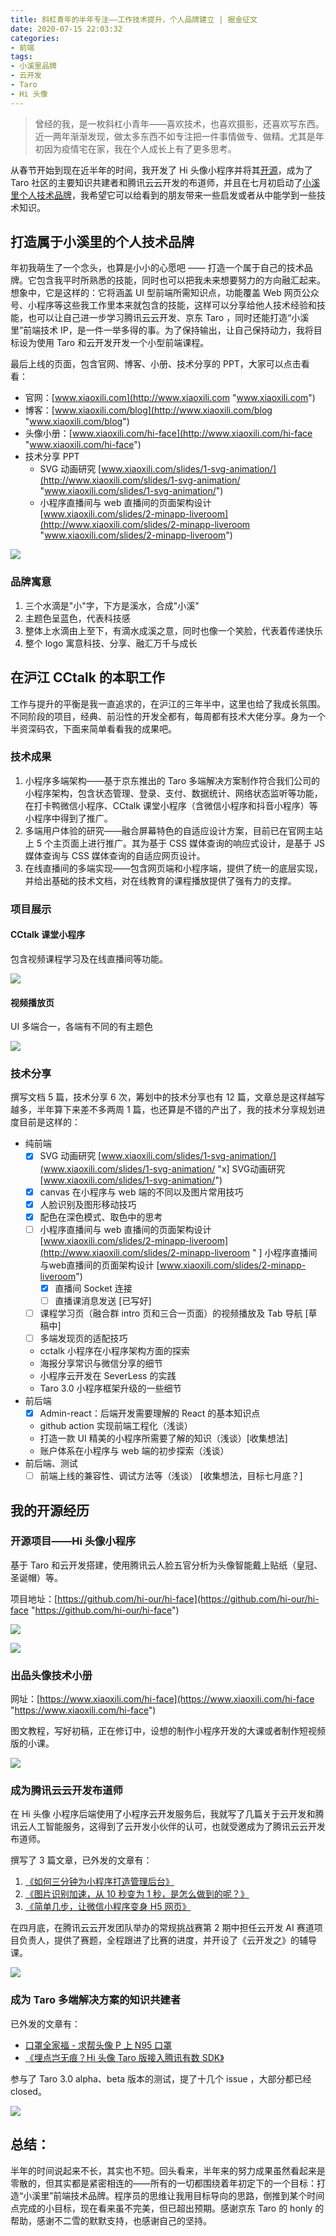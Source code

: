 ```yaml
---
title: 斜杠青年的半年专注——工作技术提升，个人品牌建立 | 掘金征文
date: 2020-07-15 22:03:32
categories:
- 前端
tags:
- 小溪里品牌
- 云开发
- Taro
- Hi 头像
---
```


> 曾经的我，是一枚斜杠小青年——喜欢技术，也喜欢摄影，还喜欢写东西。近一两年渐渐发现，做太多东西不如专注把一件事情做专、做精。尤其是年初因为疫情宅在家，我在个人成长上有了更多思考。

从春节开始到现在近半年的时间，我开发了 Hi 头像小程序并将其[开源](https://github.com/hi-our/hi-face "开源")，成为了 Taro 社区的主要知识共建者和腾讯云云开发的布道师，并且在七月初启动了[小溪里个人技术品牌](https://www.xiaoxili.com/ "小溪里个人技术品牌")，我希望它可以给看到的朋友带来一些启发或者从中能学到一些技术知识。

## 打造属于小溪里的个人技术品牌

年初我萌生了一个念头，也算是小小的心愿吧 —— 打造一个属于自己的技术品牌。它包含我平时所熟悉的技能，同时也可以把我未来想要努力的方向融汇起来。想象中，它是这样的：它将涵盖 UI 型前端所需知识点，功能覆盖 Web 网页公众号、小程序等这些我工作里本来就包含的技能，这样可以分享给他人技术经验和技能，也可以让自己进一步学习腾讯云云开发、京东 Taro ，同时还能打造“小溪里”前端技术 IP，是一件一举多得的事。为了保持输出，让自己保持动力，我将目标设为使用 Taro 和云开发开发一个小型前端课程。

最后上线的页面，包含官网、博客、小册、技术分享的 PPT，大家可以点击看看：

- 官网：[www.xiaoxili.com](http://www.xiaoxili.com "www.xiaoxili.com")
- 博客：[www.xiaoxili.com/blog](http://www.xiaoxili.com/blog "www.xiaoxili.com/blog")
- 头像小册：[www.xiaoxili.com/hi-face](http://www.xiaoxili.com/hi-face "www.xiaoxili.com/hi-face")
- 技术分享 PPT
  - SVG 动画研究 [www.xiaoxili.com/slides/1-svg-animation/](http://www.xiaoxili.com/slides/1-svg-animation/ "www.xiaoxili.com/slides/1-svg-animation/")
  - 小程序直播间与 web 直播间的页面架构设计 [www.xiaoxili.com/slides/2-minapp-liveroom](http://www.xiaoxili.com/slides/2-minapp-liveroom "www.xiaoxili.com/slides/2-minapp-liveroom")

![](https://image-hosting.xiaoxili.com/img/20200715222346.png)

### 品牌寓意

1. 三个水滴是"小"字，下方是溪水，合成"小溪"
2. 主题色呈蓝色，代表科技感
3. 整体上水滴由上至下，有滴水成溪之意，同时也像一个笑脸，代表着传递快乐
4. 整个 logo 寓意科技、分享、融汇万千与成长

<!--more-->

## 在沪江 CCtalk 的本职工作

工作与提升的平衡是我一直追求的，在沪江的三年半中，这里也给了我成长氛围。不同阶段的项目，经典、前沿性的开发全都有，每周都有技术大佬分享。身为一个半资深码农，下面来简单看看我的成果吧。

### 技术成果

1. 小程序多端架构——基于京东推出的 Taro 多端解决方案制作符合我们公司的小程序架构，包含状态管理、登录、支付、数据统计、网络状态监听等功能，在打卡鸭微信小程序、CCtalk 课堂小程序（含微信小程序和抖音小程序）等小程序中得到了推广。
1. 多端用户体验的研究——融合屏幕特色的自适应设计方案，目前已在官网主站上 5 个主页面上进行推广。其为基于 CSS 媒体查询的响应式设计，是基于 JS 媒体查询与 CSS 媒体查询的自适应网页设计。
1. 在线直播间的多端实现——包含网页端和小程序端，提供了统一的底层实现，并给出基础的技术文档，对在线教育的课程播放提供了强有力的支撑。

<!--more-->

### 项目展示

#### CCtalk 课堂小程序

包含视频课程学习及在线直播间等功能。

![](https://image-hosting.xiaoxili.com/img/20200715220737.png)

#### 视频播放页

UI 多端合一，各端有不同的有主题色

![](https://image-hosting.xiaoxili.com/img/20200715220820.png)

### 技术分享

撰写文档 5 篇，技术分享 6 次，筹划中的技术分享也有 12 篇，文章总是这样越写越多，半年算下来差不多两周 1 篇，也还算是不错的产出了，我的技术分享规划进度目前是这样的：

- 纯前端
  - [x] SVG 动画研究 [www.xiaoxili.com/slides/1-svg-animation/](www.xiaoxili.com/slides/1-svg-animation/ "x] SVG动画研究 [www.xiaoxili.com/slides/1-svg-animation/")
  - [x] canvas 在小程序与 web 端的不同以及图片常用技巧
  - [x] 人脸识别及图形移动技巧
  - [x] 配色在深色模式、取色中的思考
  - [ ] 小程序直播间与 web 直播间的页面架构设计 [www.xiaoxili.com/slides/2-minapp-liveroom](http://www.xiaoxili.com/slides/2-minapp-liveroom " ] 小程序直播间与web直播间的页面架构设计 [www.xiaoxili.com/slides/2-minapp-liveroom")
    - [x] 直播间 Socket 连接
    - [ ] 直播课消息发送 [已写好]
  - [ ] 课程学习页（融合群 intro 页和三合一页面）的视频播放及 Tab 导航 [草稿中]
  - [ ] 多端发现页的适配技巧
  * cctalk 小程序在小程序架构方面的探索
  * 海报分享常识与微信分享的细节
  * 小程序云开发在 SeverLess 的实践
  * Taro 3.0 小程序框架升级的一些细节
- 前后端
  - [x] Admin-react：后端开发需要理解的 React 的基本知识点
  * github action 实现前端工程化（浅谈）
  * 打造一款 UI 精美的小程序所需要了解的知识（浅谈）[收集想法]
  * 账户体系在小程序与 web 端的初步探索（浅谈）
- 前后端、测试
  - [ ] 前端上线的兼容性、调试方法等（浅谈） [收集想法，目标七月底？]

## 我的开源经历

### 开源项目——Hi 头像小程序

基于 Taro 和云开发搭建，使用腾讯云人脸五官分析为头像智能戴上贴纸（皇冠、圣诞帽）等。

项目地址：[https://github.com/hi-our/hi-face](https://github.com/hi-our/hi-face "https://github.com/hi-our/hi-face")

![](https://image-hosting.xiaoxili.com/img/20200715220928.png)

![](https://image-hosting.xiaoxili.com/img/20200715221017.png)

### 出品头像技术小册

网址：[https://www.xiaoxili.com/hi-face](https://www.xiaoxili.com/hi-face "https://www.xiaoxili.com/hi-face")

图文教程，写好初稿，正在修订中，设想的制作小程序开发的大课或者制作短视频版的小课。

![](https://image-hosting.xiaoxili.com/img/20200715221140.png)

### 成为腾讯云云开发布道师

在 Hi 头像 小程序后端使用了小程序云开发服务后，我就写了几篇关于云开发和腾讯云人工智能服务，这得到了云开发小伙伴的认可，也就受邀成为了腾讯云云开发布道师。

撰写了 3 篇文章，已外发的文章有：

1. [《如何三分钟为小程序打造管理后台》](https://mp.weixin.qq.com/s/TFc2fj-gOVwAvs603WZG_A)
2. [《图片识别加速，从 10 秒变为 1 秒，是怎么做到的呢？》](https://mp.weixin.qq.com/s/G7ePaDOTya8RsdNlUHtuGQ)
3. [《简单几步，让微信小程序变身 H5 网页》 ](https://mp.weixin.qq.com/s/DoChrlw16taX7SnMsfIykQ)

在四月底，在腾讯云云开发团队举办的常规挑战赛第 2 期中担任云开发 AI 赛道项目负责人，提供了赛题，全程跟进了比赛的进度，并开设了《云开发之》的辅导课。

![](https://image-hosting.xiaoxili.com/img/20200715222536.png)

### 成为 Taro 多端解决方案的知识共建者

已外发的文章有：

- [口罩全家福 - 求帮头像 P 上 N95 口罩](https://mp.weixin.qq.com/s/V_gNCAZlI6-UoZhM6WLvZQ)
- [《埋点岂无痕？Hi 头像 Taro 版接入腾讯有数 SDK》 ](https://mp.weixin.qq.com/s/hLYXp-30E-FkR3vk2b9jsg)

参与了 Taro 3.0 alpha、beta 版本的测试，提了十几个 issue ，大部分都已经 closed。

![](https://image-hosting.xiaoxili.com/img/20200715221316.png)

## 总结：

半年的时间说起来不长，其实也不短。回头看来，半年来的努力成果虽然看起来是零散的，但其实都是紧密相连的——所有的一切都围绕着年初定下的一个目标：打造“小溪里”前端技术品牌。程序员的思维让我用目标导向的思路，倒推到某个时间点完成的小目标，现在看来虽不完美，但已超出预期。感谢京东 Taro 的 honly 的帮助，感谢不二雪的默默支持，也感谢自己的坚持。
